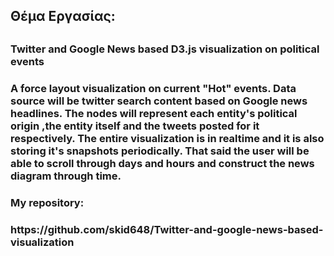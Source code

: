 
<h2>Θέμα Εργασίας:<h2>

<h3>Twitter and Google News based D3.js visualization on political events<h3>

A force layout visualization on current "Hot" events. Data source will be twitter search content based on Google news headlines.
The nodes will represent each entity's political origin ,the entity itself and the tweets posted for it respectively. The entire 
visualization is in realtime and it is also storing it's snapshots periodically. That said the user will be able to scroll through days and hours and construct the news diagram through time.


<h3>My repository:<h3>https://github.com/skid648/Twitter-and-google-news-based-visualization
